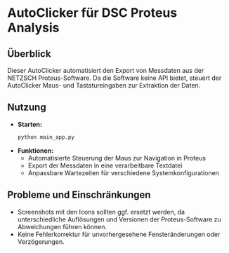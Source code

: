 # AutoClicker für DSC Proteus Analysis

## Überblick
Dieser AutoClicker automatisiert den Export von Messdaten aus der NETZSCH Proteus-Software. Da die Software keine API bietet, steuert der AutoClicker Maus- und Tastatureingaben zur Extraktion der Daten.

## Nutzung
- **Starten:**
   ```sh
   python main_app.py
   ```
- **Funktionen:**
   - Automatisierte Steuerung der Maus zur Navigation in Proteus
   - Export der Messdaten in eine verarbeitbare Textdatei
   - Anpassbare Wartezeiten für verschiedene Systemkonfigurationen

## Probleme und Einschränkungen
- Screenshots mit den Icons sollten ggf. ersetzt werden, da unterschiedliche Auflösungen und Versionen der Proteus-Software zu Abweichungen führen können.
- Keine Fehlerkorrektur für unvorhergesehene Fensteränderungen oder Verzögerungen.



